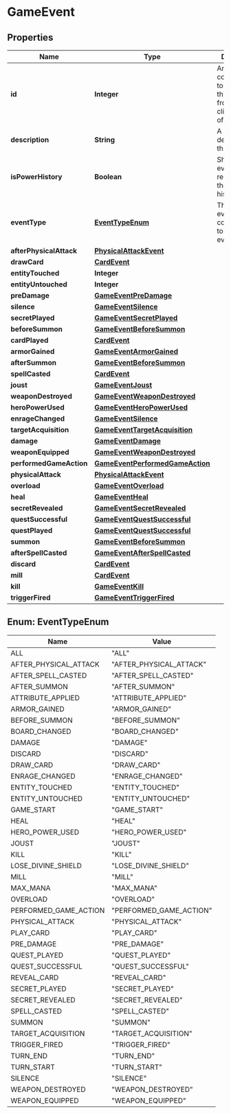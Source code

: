 
# GameEvent

## Properties
Name | Type | Description | Notes
------------ | ------------- | ------------- | -------------
**id** | **Integer** | An integer ID corresponding to the order of this event from the client&#39;s point of view.  |  [optional]
**description** | **String** | A plaintext description of this event.  |  [optional]
**isPowerHistory** | **Boolean** | Should this event be rendered in the power history?  |  [optional]
**eventType** | [**EventTypeEnum**](#EventTypeEnum) | The game event type corresponding to this game event.  |  [optional]
**afterPhysicalAttack** | [**PhysicalAttackEvent**](PhysicalAttackEvent.md) |  |  [optional]
**drawCard** | [**CardEvent**](CardEvent.md) |  |  [optional]
**entityTouched** | **Integer** |  |  [optional]
**entityUntouched** | **Integer** |  |  [optional]
**preDamage** | [**GameEventPreDamage**](GameEventPreDamage.md) |  |  [optional]
**silence** | [**GameEventSilence**](GameEventSilence.md) |  |  [optional]
**secretPlayed** | [**GameEventSecretPlayed**](GameEventSecretPlayed.md) |  |  [optional]
**beforeSummon** | [**GameEventBeforeSummon**](GameEventBeforeSummon.md) |  |  [optional]
**cardPlayed** | [**CardEvent**](CardEvent.md) |  |  [optional]
**armorGained** | [**GameEventArmorGained**](GameEventArmorGained.md) |  |  [optional]
**afterSummon** | [**GameEventBeforeSummon**](GameEventBeforeSummon.md) |  |  [optional]
**spellCasted** | [**CardEvent**](CardEvent.md) |  |  [optional]
**joust** | [**GameEventJoust**](GameEventJoust.md) |  |  [optional]
**weaponDestroyed** | [**GameEventWeaponDestroyed**](GameEventWeaponDestroyed.md) |  |  [optional]
**heroPowerUsed** | [**GameEventHeroPowerUsed**](GameEventHeroPowerUsed.md) |  |  [optional]
**enrageChanged** | [**GameEventSilence**](GameEventSilence.md) |  |  [optional]
**targetAcquisition** | [**GameEventTargetAcquisition**](GameEventTargetAcquisition.md) |  |  [optional]
**damage** | [**GameEventDamage**](GameEventDamage.md) |  |  [optional]
**weaponEquipped** | [**GameEventWeaponDestroyed**](GameEventWeaponDestroyed.md) |  |  [optional]
**performedGameAction** | [**GameEventPerformedGameAction**](GameEventPerformedGameAction.md) |  |  [optional]
**physicalAttack** | [**PhysicalAttackEvent**](PhysicalAttackEvent.md) |  |  [optional]
**overload** | [**GameEventOverload**](GameEventOverload.md) |  |  [optional]
**heal** | [**GameEventHeal**](GameEventHeal.md) |  |  [optional]
**secretRevealed** | [**GameEventSecretRevealed**](GameEventSecretRevealed.md) |  |  [optional]
**questSuccessful** | [**GameEventQuestSuccessful**](GameEventQuestSuccessful.md) |  |  [optional]
**questPlayed** | [**GameEventQuestSuccessful**](GameEventQuestSuccessful.md) |  |  [optional]
**summon** | [**GameEventBeforeSummon**](GameEventBeforeSummon.md) |  |  [optional]
**afterSpellCasted** | [**GameEventAfterSpellCasted**](GameEventAfterSpellCasted.md) |  |  [optional]
**discard** | [**CardEvent**](CardEvent.md) |  |  [optional]
**mill** | [**CardEvent**](CardEvent.md) |  |  [optional]
**kill** | [**GameEventKill**](GameEventKill.md) |  |  [optional]
**triggerFired** | [**GameEventTriggerFired**](GameEventTriggerFired.md) |  |  [optional]


<a name="EventTypeEnum"></a>
## Enum: EventTypeEnum
Name | Value
---- | -----
ALL | &quot;ALL&quot;
AFTER_PHYSICAL_ATTACK | &quot;AFTER_PHYSICAL_ATTACK&quot;
AFTER_SPELL_CASTED | &quot;AFTER_SPELL_CASTED&quot;
AFTER_SUMMON | &quot;AFTER_SUMMON&quot;
ATTRIBUTE_APPLIED | &quot;ATTRIBUTE_APPLIED&quot;
ARMOR_GAINED | &quot;ARMOR_GAINED&quot;
BEFORE_SUMMON | &quot;BEFORE_SUMMON&quot;
BOARD_CHANGED | &quot;BOARD_CHANGED&quot;
DAMAGE | &quot;DAMAGE&quot;
DISCARD | &quot;DISCARD&quot;
DRAW_CARD | &quot;DRAW_CARD&quot;
ENRAGE_CHANGED | &quot;ENRAGE_CHANGED&quot;
ENTITY_TOUCHED | &quot;ENTITY_TOUCHED&quot;
ENTITY_UNTOUCHED | &quot;ENTITY_UNTOUCHED&quot;
GAME_START | &quot;GAME_START&quot;
HEAL | &quot;HEAL&quot;
HERO_POWER_USED | &quot;HERO_POWER_USED&quot;
JOUST | &quot;JOUST&quot;
KILL | &quot;KILL&quot;
LOSE_DIVINE_SHIELD | &quot;LOSE_DIVINE_SHIELD&quot;
MILL | &quot;MILL&quot;
MAX_MANA | &quot;MAX_MANA&quot;
OVERLOAD | &quot;OVERLOAD&quot;
PERFORMED_GAME_ACTION | &quot;PERFORMED_GAME_ACTION&quot;
PHYSICAL_ATTACK | &quot;PHYSICAL_ATTACK&quot;
PLAY_CARD | &quot;PLAY_CARD&quot;
PRE_DAMAGE | &quot;PRE_DAMAGE&quot;
QUEST_PLAYED | &quot;QUEST_PLAYED&quot;
QUEST_SUCCESSFUL | &quot;QUEST_SUCCESSFUL&quot;
REVEAL_CARD | &quot;REVEAL_CARD&quot;
SECRET_PLAYED | &quot;SECRET_PLAYED&quot;
SECRET_REVEALED | &quot;SECRET_REVEALED&quot;
SPELL_CASTED | &quot;SPELL_CASTED&quot;
SUMMON | &quot;SUMMON&quot;
TARGET_ACQUISITION | &quot;TARGET_ACQUISITION&quot;
TRIGGER_FIRED | &quot;TRIGGER_FIRED&quot;
TURN_END | &quot;TURN_END&quot;
TURN_START | &quot;TURN_START&quot;
SILENCE | &quot;SILENCE&quot;
WEAPON_DESTROYED | &quot;WEAPON_DESTROYED&quot;
WEAPON_EQUIPPED | &quot;WEAPON_EQUIPPED&quot;



